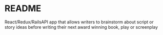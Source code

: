 # README

React/Redux/RailsAPI app that allows writers to brainstorm about script or story ideas before writing their next award winning book, play or screenplay 
